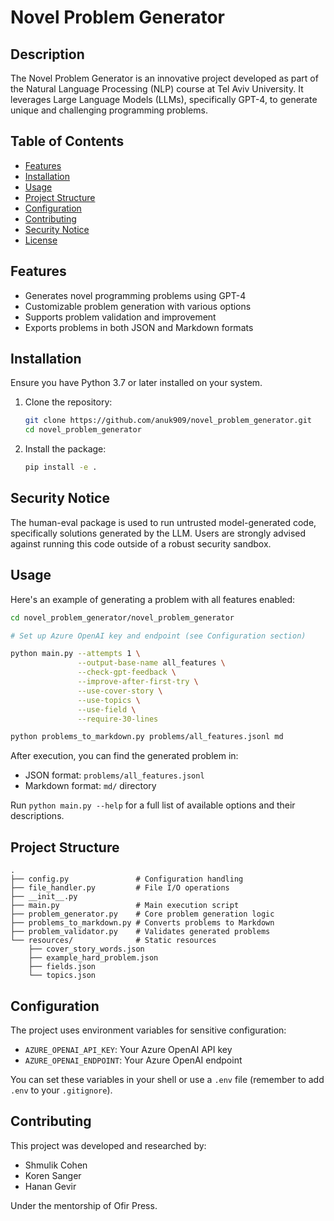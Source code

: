 # Novel Problem Generator

## Description

The Novel Problem Generator is an innovative project developed as part of the Natural Language Processing (NLP) course at Tel Aviv University. 
It leverages Large Language Models (LLMs), specifically GPT-4, to generate unique and challenging programming problems.

## Table of Contents

- [Features](#features)
- [Installation](#installation)
- [Usage](#usage)
- [Project Structure](#project-structure)
- [Configuration](#configuration)
- [Contributing](#contributing)
- [Security Notice](#security-notice)
- [License](#license)

## Features

- Generates novel programming problems using GPT-4
- Customizable problem generation with various options
- Supports problem validation and improvement
- Exports problems in both JSON and Markdown formats

## Installation

Ensure you have Python 3.7 or later installed on your system.

1. Clone the repository:

   ```bash
   git clone https://github.com/anuk909/novel_problem_generator.git
   cd novel_problem_generator
   ```

2. Install the package:
   ```bash
   pip install -e .
   ```

## Security Notice

The human-eval package is used to run untrusted model-generated code, specifically solutions generated by the LLM. 
Users are strongly advised against running this code outside of a robust security sandbox.

## Usage

Here's an example of generating a problem with all features enabled:

```bash
cd novel_problem_generator/novel_problem_generator

# Set up Azure OpenAI key and endpoint (see Configuration section)

python main.py --attempts 1 \
               --output-base-name all_features \
               --check-gpt-feedback \
               --improve-after-first-try \
               --use-cover-story \
               --use-topics \
               --use-field \
               --require-30-lines

python problems_to_markdown.py problems/all_features.jsonl md
```

After execution, you can find the generated problem in:

- JSON format: `problems/all_features.jsonl`
- Markdown format: `md/` directory

Run `python main.py --help` for a full list of available options and their descriptions.

## Project Structure

```
.
├── config.py               # Configuration handling
├── file_handler.py         # File I/O operations
├── __init__.py
├── main.py                 # Main execution script
├── problem_generator.py    # Core problem generation logic
├── problems_to_markdown.py # Converts problems to Markdown
├── problem_validator.py    # Validates generated problems
└── resources/              # Static resources
    ├── cover_story_words.json
    ├── example_hard_problem.json
    ├── fields.json
    └── topics.json
```

## Configuration

The project uses environment variables for sensitive configuration:

- `AZURE_OPENAI_API_KEY`: Your Azure OpenAI API key
- `AZURE_OPENAI_ENDPOINT`: Your Azure OpenAI endpoint

You can set these variables in your shell or use a `.env` file (remember to add `.env` to your `.gitignore`).

## Contributing

This project was developed and researched by:

- Shmulik Cohen
- Koren Sanger
- Hanan Gevir

Under the mentorship of Ofir Press.
